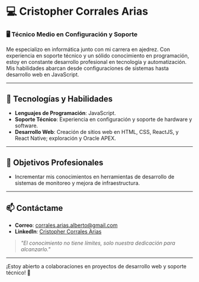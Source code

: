 # 💻 Cristopher Corrales Arias

### 🖥️ Técnico Medio en Configuración y Soporte

Me especializo en informática junto con mi carrera en ajedrez. Con experiencia en soporte técnico y un sólido conocimiento en programación, estoy en constante desarrollo profesional en tecnología y automatización. Mis habilidades abarcan desde configuraciones de sistemas hasta desarrollo web en JavaScript.

---

## 🔧 Tecnologías y Habilidades

- **Lenguajes de Programación**: JavaScript.
- **Soporte Técnico**: Experiencia en configuración y soporte de hardware y software.
- **Desarrollo Web**: Creación de sitios web en HTML, CSS, ReactJS, y React Native; exploración y Oracle APEX.

---

## 🎯 Objetivos Profesionales

- Incrementar mis conocimientos en herramientas de desarrollo de sistemas de monitoreo y mejora de infraestructura.

---

## 📫 Contáctame

- **Correo**: [corrales.arias.alberto@gmail.com](mailto:corrales.arias.alberto@gmail.com)
- **LinkedIn**: [Cristopher Corrales Arias](https://www.linkedin.com/in/cristopher-alberto-corrales-arias-a3ab72280/)

> _"El conocimiento no tiene límites, solo nuestra dedicación para alcanzarlo."_

---

¡Estoy abierto a colaboraciones en proyectos de desarrollo web y soporte técnico! 🚀
